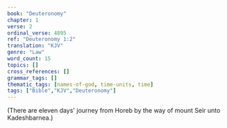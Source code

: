 ```yaml
---
book: "Deuteronomy"
chapter: 1
verse: 2
ordinal_verse: 4895
ref: "Deuteronomy 1:2"
translation: "KJV"
genre: "Law"
word_count: 15
topics: []
cross_references: []
grammar_tags: []
thematic_tags: [names-of-god, time-units, time]
tags: ["Bible","KJV","Deuteronomy"]
---
```

(There are eleven days' journey from Horeb by the way of mount Seir unto Kadeshbarnea.)
